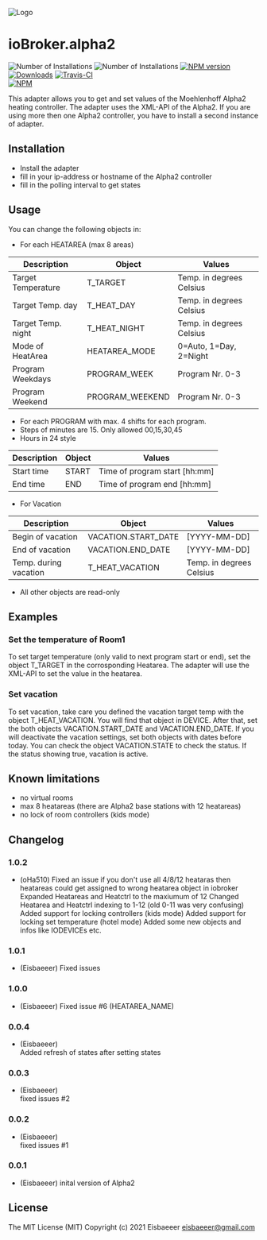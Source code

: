 ![Logo](admin/mh-logo-schrift.png)
# ioBroker.alpha2
![Number of Installations](http://iobroker.live/badges/alpha2-installed.svg) ![Number of Installations](http://iobroker.live/badges/alpha2-stable.svg) [![NPM version](http://img.shields.io/npm/v/iobroker.alpha2.svg)](https://www.npmjs.com/package/iobroker.alpha2)
[![Downloads](https://img.shields.io/npm/dm/iobroker.alpha2.svg)](https://www.npmjs.com/package/iobroker.alpha2)
[![Travis-CI](https://travis-ci.org/Eisbaeeer/ioBroker.alpha2.svg?branch=master)](https://www.travis-ci.org/Eisbaeeer/ioBroker.alpha2)   
[![NPM](https://nodei.co/npm/iobroker.alpha2.png?downloads=true)](https://nodei.co/npm/iobroker.alpha2/)

This adapter allows you to get and set values of the Moehlenhoff Alpha2 heating controller.
The adapter uses the XML-API of the Alpha2. If you are using more then one Alpha2 controller, you have to install a second instance of adapter.

## Installation
- Install the adapter
- fill in your ip-address or hostname of the Alpha2 controller
- fill in the polling interval to get states

## Usage
You can change the following objects in:
- For each HEATAREA (max 8 areas)    

| Description         | Object          | Values                    |   
|---------------------|-----------------|---------------------------|   
| Target Temperature  | T_TARGET        | Temp. in degrees Celsius  |   
| Target Temp. day    | T_HEAT_DAY      | Temp. in degrees Celsius  |   
| Target Temp. night  | T_HEAT_NIGHT    | Temp. in degrees Celsius  |   
| Mode of HeatArea    | HEATAREA_MODE   | 0=Auto, 1=Day, 2=Night    |   
| Program Weekdays    | PROGRAM_WEEK    | Program Nr. 0-3           |   
| Program Weekend     | PROGRAM_WEEKEND | Program Nr. 0-3           |   
   
- For each PROGRAM with max. 4 shifts for each program.    
- Steps of minutes are 15. Only allowed 00,15,30,45   
- Hours in 24 style   

| Description         | Object          | Values                        |   
|---------------------|-----------------|-------------------------------|   
| Start time          | START           | Time of program start [hh:mm] |   
| End time            | END             | Time of program end [hh:mm]   |   

- For Vacation   

| Description           | Object              | Values                   |   
|-----------------------|---------------------|--------------------------|   
| Begin of vacation     | VACATION.START_DATE | [YYYY-MM-DD]             |   
| End of vacation       | VACATION.END_DATE   | [YYYY-MM-DD]             |   
| Temp. during vacation | T_HEAT_VACATION     | Temp. in degrees Celsius |   

- All other objects are read-only   

## Examples
### Set the temperature of Room1
To set target temperature (only valid to next program start or end), set the object T_TARGET in the corrosponding Heatarea.
The adapter will use the XML-API to set the value in the heatarea.

### Set vacation
To set vacation, take care you defined the vacation target temp with the object T_HEAT_VACATION. You will find that object in DEVICE.
After that, set the both objects VACATION.START_DATE and VACATION.END_DATE. If you will deactivate the vacation settings, set both objects with dates before today.
You can check the object VACATION.STATE to check the status. If the status showing true, vacation is active.

## Known limitations
- no virtual rooms
- max 8 heatareas (there are Alpha2 base stations with 12 heatareas)
- no lock of room controllers (kids mode)

## Changelog

### 1.0.2
- (oHa510)
Fixed an issue if you don't use all 4/8/12 heataras then heatareas could get assigned to wrong heatarea object in iobroker
Expanded Heatareas and Heatctrl to the maxiumum of 12
Changed Heatarea and Heatctrl indexing to 1-12 (old 0-11 was very confusing)
Added support for locking controllers (kids mode)
Added support for locking set temperature (hotel mode)
Added some new objects and infos like IODEVICEs etc.

### 1.0.1
- (Eisbaeeer)
Fixed issues

### 1.0.0
- (Eisbaeeer)
Fixed issue #6 (HEATAREA_NAME)

### 0.0.4
- (Eisbaeeer)   
Added refresh of states after setting states

### 0.0.3
- (Eisbaeeer)   
fixed issues #2

### 0.0.2
- (Eisbaeeer)   
fixed issues #1

### 0.0.1
- (Eisbaeeer) inital version of Alpha2

## License
The MIT License (MIT)
Copyright (c) 2021 Eisbaeeer eisbaeeer@gmail.com
